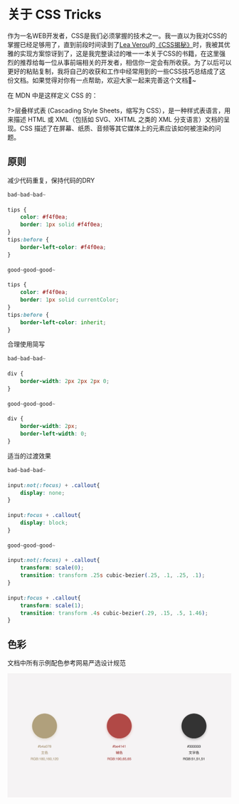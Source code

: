# 关于 CSS Tricks

作为一名WEB开发者，CSS是我们必须掌握的技术之一。我一直以为我对CSS的掌握已经足够用了，直到前段时间读到了[Lea Verou](http://lea.verou.me/about/)的[《CSS揭秘》](https://item.jd.com/11911279.html)时，我被其优雅的实现方案惊讶到了，这是我完整读过的唯一一本关于CSS的书籍，在这里强烈的推荐给每一位从事前端相关的开发者，相信你一定会有所收获。为了以后可以更好的粘贴复制，我将自己的收获和工作中经常用到的一些CSS技巧总结成了这份文档。如果觉得对你有一点帮助，欢迎大家一起来完善这个文档:memo:~

在 MDN 中是这样定义 CSS 的：

?>层叠样式表 (Cascading Style Sheets，缩写为 CSS），是一种样式表语言，用来描述 HTML 或 XML（包括如 SVG、XHTML 之类的 XML 分支语言）文档的呈现。CSS 描述了在屏幕、纸质、音频等其它媒体上的元素应该如何被渲染的问题。

## 原则

减少代码重复，保持代码的DRY

```css
bad~bad~bad~

tips {
    color: #f4f0ea;
    border: 1px solid #f4f0ea;
}
tips:before {
    border-left-color: #f4f0ea;
}

good~good~good~

tips {
    color: #f4f0ea;
    border: 1px solid currentColor;
}
tips:before {
    border-left-color: inherit;
}
```

合理使用简写

```css
bad~bad~bad~

div {
    border-width: 2px 2px 2px 0;
}

good~good~good~

div {
    border-width: 2px; 
    border-left-width: 0;
}
```

适当的过渡效果

```css
bad~bad~bad~

input:not(:focus) + .callout{
    display: none;
}

input:focus + .callout{
    display: block;
}

good~good~good~

input:not(:focus) + .callout{
    transform: scale(0);
    transition: transform .25s cubic-bezier(.25, .1, .25, .1);
}

input:focus + .callout{
    transform: scale(1);
    transition: transform .4s cubic-bezier(.29, .15, .5, 1.46);
}
```

## 色彩

文档中所有示例配色参考网易严选设计规范

![color](_images/colors.jpeg)

